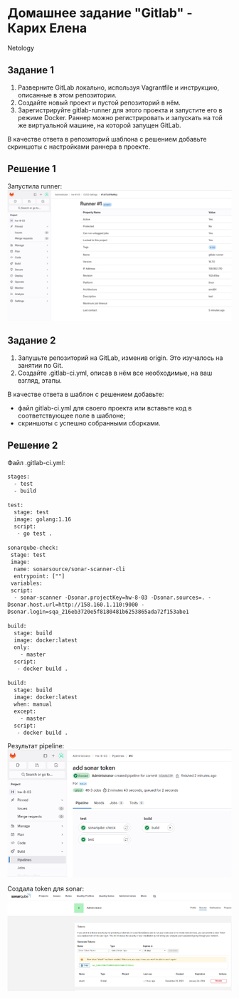 # Домашнее задание "Gitlab" - Карих Елена
  Netology

## Задание 1

1. Разверните GitLab локально, используя Vagrantfile и инструкцию, описанные в этом репозитории.
2. Создайте новый проект и пустой репозиторий в нём.
3. Зарегистрируйте gitlab-runner для этого проекта и запустите его в режиме Docker. Раннер можно регистрировать и запускать на той же виртуальной машине, на которой запущен GitLab.

В качестве ответа в репозиторий шаблона с решением добавьте скриншоты с настройками раннера в проекте.

## Решение 1

Запустила runner:
![scrin](scrin1.png)

## Задание 2

1. Запушьте репозиторий на GitLab, изменив origin. Это изучалось на занятии по Git.
2. Создайте .gitlab-ci.yml, описав в нём все необходимые, на ваш взгляд, этапы.

В качестве ответа в шаблон с решением добавьте:
* файл gitlab-ci.yml для своего проекта или вставьте код в соответствующее поле в шаблоне;
* скриншоты с успешно собранными сборками.

## Решение 2

Файл .gitlab-ci.yml:
```
stages:
  - test
  - build

test:
  stage: test
  image: golang:1.16
  script:
   - go test .

sonarqube-check:
 stage: test
 image:
  name: sonarsource/sonar-scanner-cli
  entrypoint: [""]
 variables:
 script:
  - sonar-scanner -Dsonar.projectKey=hw-8-03 -Dsonar.sources=. -Dsonar.host.url=http://158.160.1.110:9000 -Dsonar.login=sqa_216eb3720e5f8180481b6253865ada72f153abe1

build:
  stage: build
  image: docker:latest
  only:
    - master
  script:
   - docker build .

build:
  stage: build
  image: docker:latest
  when: manual
  except:
    - master
  script:
   - docker build .
```
Результат pipeline:
![scrin](scrin2.png)

Создала token для sonar:
![scrin](scrin3.png)
